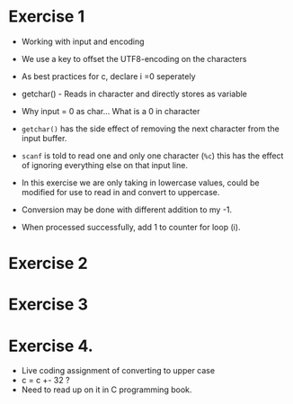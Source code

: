 # Exercise 1 

- Working with input and encoding
- We use a key to offset the UTF8-encoding on the characters

- As best practices for c, declare i =0 seperately
- getchar() - Reads in character and directly stores as variable
- Why input = 0 as char... What is a 0 in character
- `getchar()` has the side effect of removing the next character from the input buffer. 
- `scanf` is told to read one and only one character (`%c`) this has the effect of ignoring everything else on that input line.
- In this exercise we are only taking in lowercase values, could be modified for use to read in and convert to uppercase.
- Conversion may be done with different addition to my -1.
- When processed successfully, add 1 to counter for loop (i).


# Exercise 2 

# Exercise 3

# Exercise 4.

- Live coding assignment of converting to upper case
- c = c +- 32 ?
- Need to read up on it in C programming book.
